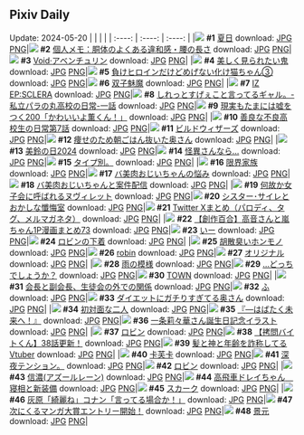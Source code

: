## Pixiv Daily
Update: 2024-05-20
|      |      |      |
| :----: | :----: | :----: |
|![](https://pixiv.microyu.workers.dev/c/240x480/img-master/img/2024/05/19/00/00/33/118846384_p0_master1200.jpg) **#1** [夏日](https://www.pixiv.net/artworks/118846384) download: [JPG](https://pixiv.microyu.workers.dev/img-original/img/2024/05/19/00/00/33/118846384_p0.jpg) [PNG](https://pixiv.microyu.workers.dev/img-original/img/2024/05/19/00/00/33/118846384_p0.png)|![](https://pixiv.microyu.workers.dev/c/240x480/img-master/img/2024/05/18/06/00/10/118821881_p0_master1200.jpg) **#2** [個人メモ：胴体のよくある違和感・腰の長さ](https://www.pixiv.net/artworks/118821881) download: [JPG](https://pixiv.microyu.workers.dev/img-original/img/2024/05/18/06/00/10/118821881_p0.jpg) [PNG](https://pixiv.microyu.workers.dev/img-original/img/2024/05/18/06/00/10/118821881_p0.png)|![](https://pixiv.microyu.workers.dev/c/240x480/img-master/img/2024/05/19/01/04/55/118848615_p0_master1200.jpg) **#3** [Void·アベンチュリン](https://www.pixiv.net/artworks/118848615) download: [JPG](https://pixiv.microyu.workers.dev/img-original/img/2024/05/19/01/04/55/118848615_p0.jpg) [PNG](https://pixiv.microyu.workers.dev/img-original/img/2024/05/19/01/04/55/118848615_p0.png)|
|![](https://pixiv.microyu.workers.dev/c/240x480/img-master/img/2024/05/18/19/42/11/118837644_p0_master1200.jpg) **#4** [美しく見られたい鬼](https://www.pixiv.net/artworks/118837644) download: [JPG](https://pixiv.microyu.workers.dev/img-original/img/2024/05/18/19/42/11/118837644_p0.jpg) [PNG](https://pixiv.microyu.workers.dev/img-original/img/2024/05/18/19/42/11/118837644_p0.png)|![](https://pixiv.microyu.workers.dev/c/240x480/img-master/img/2024/05/18/00/01/21/118815626_p0_master1200.jpg) **#5** [負けヒロインだけどめげない化け猫ちゃん③](https://www.pixiv.net/artworks/118815626) download: [JPG](https://pixiv.microyu.workers.dev/img-original/img/2024/05/18/00/01/21/118815626_p0.jpg) [PNG](https://pixiv.microyu.workers.dev/img-original/img/2024/05/18/00/01/21/118815626_p0.png)|![](https://pixiv.microyu.workers.dev/c/240x480/img-master/img/2024/05/19/00/38/26/118847855_p0_master1200.jpg) **#6** [双子魅魔](https://www.pixiv.net/artworks/118847855) download: [JPG](https://pixiv.microyu.workers.dev/img-original/img/2024/05/19/00/38/26/118847855_p0.jpg) [PNG](https://pixiv.microyu.workers.dev/img-original/img/2024/05/19/00/38/26/118847855_p0.png)|
|![](https://pixiv.microyu.workers.dev/c/240x480/img-master/img/2024/05/19/00/03/13/118846666_p0_master1200.jpg) **#7** [IZ EP:SCLERA](https://www.pixiv.net/artworks/118846666) download: [JPG](https://pixiv.microyu.workers.dev/img-original/img/2024/05/19/00/03/13/118846666_p0.jpg) [PNG](https://pixiv.microyu.workers.dev/img-original/img/2024/05/19/00/03/13/118846666_p0.png)|![](https://pixiv.microyu.workers.dev/c/240x480/img-master/img/2024/05/18/00/08/42/118816050_p0_master1200.jpg) **#8** [しれっとすげぇこと言ってるギャル。-私立パラの丸高校の日常-一話](https://www.pixiv.net/artworks/118816050) download: [JPG](https://pixiv.microyu.workers.dev/img-original/img/2024/05/18/00/08/42/118816050_p0.jpg) [PNG](https://pixiv.microyu.workers.dev/img-original/img/2024/05/18/00/08/42/118816050_p0.png)|![](https://pixiv.microyu.workers.dev/c/240x480/img-master/img/2024/05/19/18/00/05/118867202_p0_master1200.jpg) **#9** [現実もたまには嘘をつく200「かわいいよ薫くん！」](https://www.pixiv.net/artworks/118867202) download: [JPG](https://pixiv.microyu.workers.dev/img-original/img/2024/05/19/18/00/05/118867202_p0.jpg) [PNG](https://pixiv.microyu.workers.dev/img-original/img/2024/05/19/18/00/05/118867202_p0.png)|
|![](https://pixiv.microyu.workers.dev/c/240x480/img-master/img/2024/05/19/00/02/13/118846601_p0_master1200.jpg) **#10** [善良な不良高校生の日常第7話](https://www.pixiv.net/artworks/118846601) download: [JPG](https://pixiv.microyu.workers.dev/img-original/img/2024/05/19/00/02/13/118846601_p0.jpg) [PNG](https://pixiv.microyu.workers.dev/img-original/img/2024/05/19/00/02/13/118846601_p0.png)|![](https://pixiv.microyu.workers.dev/c/240x480/img-master/img/2024/05/18/00/01/36/118815657_p0_master1200.jpg) **#11** [ビルドウィザーズ](https://www.pixiv.net/artworks/118815657) download: [JPG](https://pixiv.microyu.workers.dev/img-original/img/2024/05/18/00/01/36/118815657_p0.jpg) [PNG](https://pixiv.microyu.workers.dev/img-original/img/2024/05/18/00/01/36/118815657_p0.png)|![](https://pixiv.microyu.workers.dev/c/240x480/img-master/img/2024/05/18/00/08/14/118816027_p0_master1200.jpg) **#12** [痩せのため朝ごはん抜いた奥さん](https://www.pixiv.net/artworks/118816027) download: [JPG](https://pixiv.microyu.workers.dev/img-original/img/2024/05/18/00/08/14/118816027_p0.jpg) [PNG](https://pixiv.microyu.workers.dev/img-original/img/2024/05/18/00/08/14/118816027_p0.png)|
|![](https://pixiv.microyu.workers.dev/c/240x480/img-master/img/2024/05/18/12/48/47/118828293_p0_master1200.jpg) **#13** [美鈴の日2024](https://www.pixiv.net/artworks/118828293) download: [JPG](https://pixiv.microyu.workers.dev/img-original/img/2024/05/18/12/48/47/118828293_p0.jpg) [PNG](https://pixiv.microyu.workers.dev/img-original/img/2024/05/18/12/48/47/118828293_p0.png)|![](https://pixiv.microyu.workers.dev/c/240x480/img-master/img/2024/05/19/19/20/36/118869780_p0_master1200.jpg) **#14** [怪異さんなら…](https://www.pixiv.net/artworks/118869780) download: [JPG](https://pixiv.microyu.workers.dev/img-original/img/2024/05/19/19/20/36/118869780_p0.jpg) [PNG](https://pixiv.microyu.workers.dev/img-original/img/2024/05/19/19/20/36/118869780_p0.png)|![](https://pixiv.microyu.workers.dev/c/240x480/img-master/img/2024/05/18/11/22/13/118826563_p0_master1200.jpg) **#15** [タイプ別。](https://www.pixiv.net/artworks/118826563) download: [JPG](https://pixiv.microyu.workers.dev/img-original/img/2024/05/18/11/22/13/118826563_p0.jpg) [PNG](https://pixiv.microyu.workers.dev/img-original/img/2024/05/18/11/22/13/118826563_p0.png)|
|![](https://pixiv.microyu.workers.dev/c/240x480/img-master/img/2024/05/18/12/09/58/118827493_p0_master1200.jpg) **#16** [限界家族](https://www.pixiv.net/artworks/118827493) download: [JPG](https://pixiv.microyu.workers.dev/img-original/img/2024/05/18/12/09/58/118827493_p0.jpg) [PNG](https://pixiv.microyu.workers.dev/img-original/img/2024/05/18/12/09/58/118827493_p0.png)|![](https://pixiv.microyu.workers.dev/c/240x480/img-master/img/2024/05/18/00/01/16/118815613_p0_master1200.jpg) **#17** [バ美肉おじいちゃんの悩み](https://www.pixiv.net/artworks/118815613) download: [JPG](https://pixiv.microyu.workers.dev/img-original/img/2024/05/18/00/01/16/118815613_p0.jpg) [PNG](https://pixiv.microyu.workers.dev/img-original/img/2024/05/18/00/01/16/118815613_p0.png)|![](https://pixiv.microyu.workers.dev/c/240x480/img-master/img/2024/05/19/00/02/43/118846635_p0_master1200.jpg) **#18** [バ美肉おじいちゃんと案件配信](https://www.pixiv.net/artworks/118846635) download: [JPG](https://pixiv.microyu.workers.dev/img-original/img/2024/05/19/00/02/43/118846635_p0.jpg) [PNG](https://pixiv.microyu.workers.dev/img-original/img/2024/05/19/00/02/43/118846635_p0.png)|
|![](https://pixiv.microyu.workers.dev/c/240x480/img-master/img/2024/05/18/22/29/43/118843192_p0_master1200.jpg) **#19** [何故か女子会に呼ばれるヌヴィレット](https://www.pixiv.net/artworks/118843192) download: [JPG](https://pixiv.microyu.workers.dev/img-original/img/2024/05/18/22/29/43/118843192_p0.jpg) [PNG](https://pixiv.microyu.workers.dev/img-original/img/2024/05/18/22/29/43/118843192_p0.png)|![](https://pixiv.microyu.workers.dev/c/240x480/img-master/img/2024/05/18/02/23/11/118819359_p0_master1200.jpg) **#20** [シスター･サイレとおかしな懺悔室](https://www.pixiv.net/artworks/118819359) download: [JPG](https://pixiv.microyu.workers.dev/img-original/img/2024/05/18/02/23/11/118819359_p0.jpg) [PNG](https://pixiv.microyu.workers.dev/img-original/img/2024/05/18/02/23/11/118819359_p0.png)|![](https://pixiv.microyu.workers.dev/c/240x480/img-master/img/2024/05/18/11/33/56/118826583_p0_master1200.jpg) **#21** [Twitter Xまとめ（パロディ、タグ、メルマガネタ）](https://www.pixiv.net/artworks/118826583) download: [JPG](https://pixiv.microyu.workers.dev/img-original/img/2024/05/18/11/33/56/118826583_p0.jpg) [PNG](https://pixiv.microyu.workers.dev/img-original/img/2024/05/18/11/33/56/118826583_p0.png)|
|![](https://pixiv.microyu.workers.dev/c/240x480/img-master/img/2024/05/18/00/01/53/118815691_p0_master1200.jpg) **#22** [【創作百合】高音さんと嵐ちゃん1P漫画まとめ73](https://www.pixiv.net/artworks/118815691) download: [JPG](https://pixiv.microyu.workers.dev/img-original/img/2024/05/18/00/01/53/118815691_p0.jpg) [PNG](https://pixiv.microyu.workers.dev/img-original/img/2024/05/18/00/01/53/118815691_p0.png)|![](https://pixiv.microyu.workers.dev/c/240x480/img-master/img/2024/05/19/02/43/32/118846240_p0_master1200.jpg) **#23** [いー](https://www.pixiv.net/artworks/118846240) download: [JPG](https://pixiv.microyu.workers.dev/img-original/img/2024/05/19/02/43/32/118846240_p0.jpg) [PNG](https://pixiv.microyu.workers.dev/img-original/img/2024/05/19/02/43/32/118846240_p0.png)|![](https://pixiv.microyu.workers.dev/c/240x480/img-master/img/2024/05/18/20/02/34/118838315_p0_master1200.jpg) **#24** [ロビンの下着](https://www.pixiv.net/artworks/118838315) download: [JPG](https://pixiv.microyu.workers.dev/img-original/img/2024/05/18/20/02/34/118838315_p0.jpg) [PNG](https://pixiv.microyu.workers.dev/img-original/img/2024/05/18/20/02/34/118838315_p0.png)|
|![](https://pixiv.microyu.workers.dev/c/240x480/img-master/img/2024/05/18/13/30/09/118829061_p0_master1200.jpg) **#25** [胡散臭いホンモノ](https://www.pixiv.net/artworks/118829061) download: [JPG](https://pixiv.microyu.workers.dev/img-original/img/2024/05/18/13/30/09/118829061_p0.jpg) [PNG](https://pixiv.microyu.workers.dev/img-original/img/2024/05/18/13/30/09/118829061_p0.png)|![](https://pixiv.microyu.workers.dev/c/240x480/img-master/img/2024/05/18/21/30/02/118841181_p0_master1200.jpg) **#26** [robin](https://www.pixiv.net/artworks/118841181) download: [JPG](https://pixiv.microyu.workers.dev/img-original/img/2024/05/18/21/30/02/118841181_p0.jpg) [PNG](https://pixiv.microyu.workers.dev/img-original/img/2024/05/18/21/30/02/118841181_p0.png)|![](https://pixiv.microyu.workers.dev/c/240x480/img-master/img/2024/05/18/01/49/37/118818730_p0_master1200.jpg) **#27** [オリジナル](https://www.pixiv.net/artworks/118818730) download: [JPG](https://pixiv.microyu.workers.dev/img-original/img/2024/05/18/01/49/37/118818730_p0.jpg) [PNG](https://pixiv.microyu.workers.dev/img-original/img/2024/05/18/01/49/37/118818730_p0.png)|
|![](https://pixiv.microyu.workers.dev/c/240x480/img-master/img/2024/05/18/00/00/10/118815361_p0_master1200.jpg) **#28** [雨の模様](https://www.pixiv.net/artworks/118815361) download: [JPG](https://pixiv.microyu.workers.dev/img-original/img/2024/05/18/00/00/10/118815361_p0.jpg) [PNG](https://pixiv.microyu.workers.dev/img-original/img/2024/05/18/00/00/10/118815361_p0.png)|![](https://pixiv.microyu.workers.dev/c/240x480/img-master/img/2024/05/19/18/00/15/118867249_p0_master1200.jpg) **#29** [...どっちでしょうか？](https://www.pixiv.net/artworks/118867249) download: [JPG](https://pixiv.microyu.workers.dev/img-original/img/2024/05/19/18/00/15/118867249_p0.jpg) [PNG](https://pixiv.microyu.workers.dev/img-original/img/2024/05/19/18/00/15/118867249_p0.png)|![](https://pixiv.microyu.workers.dev/c/240x480/img-master/img/2024/05/19/00/01/26/118846529_p0_master1200.jpg) **#30** [TOWN](https://www.pixiv.net/artworks/118846529) download: [JPG](https://pixiv.microyu.workers.dev/img-original/img/2024/05/19/00/01/26/118846529_p0.jpg) [PNG](https://pixiv.microyu.workers.dev/img-original/img/2024/05/19/00/01/26/118846529_p0.png)|
|![](https://pixiv.microyu.workers.dev/c/240x480/img-master/img/2024/05/18/19/07/19/118836524_p0_master1200.jpg) **#31** [会長と副会長、生徒会の外での関係](https://www.pixiv.net/artworks/118836524) download: [JPG](https://pixiv.microyu.workers.dev/img-original/img/2024/05/18/19/07/19/118836524_p0.jpg) [PNG](https://pixiv.microyu.workers.dev/img-original/img/2024/05/18/19/07/19/118836524_p0.png)|![](https://pixiv.microyu.workers.dev/c/240x480/img-master/img/2024/05/19/10/59/06/118857351_p0_master1200.jpg) **#32** [ふ](https://www.pixiv.net/artworks/118857351) download: [JPG](https://pixiv.microyu.workers.dev/img-original/img/2024/05/19/10/59/06/118857351_p0.jpg) [PNG](https://pixiv.microyu.workers.dev/img-original/img/2024/05/19/10/59/06/118857351_p0.png)|![](https://pixiv.microyu.workers.dev/c/240x480/img-master/img/2024/05/19/00/09/21/118846923_p0_master1200.jpg) **#33** [ダイエットにガチりすぎてる奥さん](https://www.pixiv.net/artworks/118846923) download: [JPG](https://pixiv.microyu.workers.dev/img-original/img/2024/05/19/00/09/21/118846923_p0.jpg) [PNG](https://pixiv.microyu.workers.dev/img-original/img/2024/05/19/00/09/21/118846923_p0.png)|
|![](https://pixiv.microyu.workers.dev/c/240x480/img-master/img/2024/05/19/00/05/32/118846798_p0_master1200.jpg) **#34** [初対面な二人](https://www.pixiv.net/artworks/118846798) download: [JPG](https://pixiv.microyu.workers.dev/img-original/img/2024/05/19/00/05/32/118846798_p0.jpg) [PNG](https://pixiv.microyu.workers.dev/img-original/img/2024/05/19/00/05/32/118846798_p0.png)|![](https://pixiv.microyu.workers.dev/c/240x480/img-master/img/2024/05/18/00/00/43/118815531_p0_master1200.jpg) **#35** [『―はばたく未来へ！』](https://www.pixiv.net/artworks/118815531) download: [JPG](https://pixiv.microyu.workers.dev/img-original/img/2024/05/18/00/00/43/118815531_p0.jpg) [PNG](https://pixiv.microyu.workers.dev/img-original/img/2024/05/18/00/00/43/118815531_p0.png)|![](https://pixiv.microyu.workers.dev/c/240x480/img-master/img/2024/05/19/01/55/59/118849744_p0_master1200.jpg) **#36** [一条莉々華さん誕生日記念イラスト](https://www.pixiv.net/artworks/118849744) download: [JPG](https://pixiv.microyu.workers.dev/img-original/img/2024/05/19/01/55/59/118849744_p0.jpg) [PNG](https://pixiv.microyu.workers.dev/img-original/img/2024/05/19/01/55/59/118849744_p0.png)|
|![](https://pixiv.microyu.workers.dev/c/240x480/img-master/img/2024/05/19/07/35/24/118854060_p0_master1200.jpg) **#37** [ロビン](https://www.pixiv.net/artworks/118854060) download: [JPG](https://pixiv.microyu.workers.dev/img-original/img/2024/05/19/07/35/24/118854060_p0.jpg) [PNG](https://pixiv.microyu.workers.dev/img-original/img/2024/05/19/07/35/24/118854060_p0.png)|![](https://pixiv.microyu.workers.dev/c/240x480/img-master/img/2024/05/19/12/00/16/118858633_p0_master1200.jpg) **#38** [【拷問バイトくん】38話更新！](https://www.pixiv.net/artworks/118858633) download: [JPG](https://pixiv.microyu.workers.dev/img-original/img/2024/05/19/12/00/16/118858633_p0.jpg) [PNG](https://pixiv.microyu.workers.dev/img-original/img/2024/05/19/12/00/16/118858633_p0.png)|![](https://pixiv.microyu.workers.dev/c/240x480/img-master/img/2024/05/18/20/03/55/118838353_p0_master1200.jpg) **#39** [髪と神と年齢を詐称してるVtuber](https://www.pixiv.net/artworks/118838353) download: [JPG](https://pixiv.microyu.workers.dev/img-original/img/2024/05/18/20/03/55/118838353_p0.jpg) [PNG](https://pixiv.microyu.workers.dev/img-original/img/2024/05/18/20/03/55/118838353_p0.png)|
|![](https://pixiv.microyu.workers.dev/c/240x480/img-master/img/2024/05/18/18/00/18/118834856_p0_master1200.jpg) **#40** [卡芙卡](https://www.pixiv.net/artworks/118834856) download: [JPG](https://pixiv.microyu.workers.dev/img-original/img/2024/05/18/18/00/18/118834856_p0.jpg) [PNG](https://pixiv.microyu.workers.dev/img-original/img/2024/05/18/18/00/18/118834856_p0.png)|![](https://pixiv.microyu.workers.dev/c/240x480/img-master/img/2024/05/19/18/52/34/118868835_p0_master1200.jpg) **#41** [深夜テンション。](https://www.pixiv.net/artworks/118868835) download: [JPG](https://pixiv.microyu.workers.dev/img-original/img/2024/05/19/18/52/34/118868835_p0.jpg) [PNG](https://pixiv.microyu.workers.dev/img-original/img/2024/05/19/18/52/34/118868835_p0.png)|![](https://pixiv.microyu.workers.dev/c/240x480/img-master/img/2024/05/18/00/29/54/118815718_p0_master1200.jpg) **#42** [ロビン](https://www.pixiv.net/artworks/118815718) download: [JPG](https://pixiv.microyu.workers.dev/img-original/img/2024/05/18/00/29/54/118815718_p0.jpg) [PNG](https://pixiv.microyu.workers.dev/img-original/img/2024/05/18/00/29/54/118815718_p0.png)|
|![](https://pixiv.microyu.workers.dev/c/240x480/img-master/img/2024/05/18/22/52/55/118843962_p0_master1200.jpg) **#43** [信濃(アズールレーン)](https://www.pixiv.net/artworks/118843962) download: [JPG](https://pixiv.microyu.workers.dev/img-original/img/2024/05/18/22/52/55/118843962_p0.jpg) [PNG](https://pixiv.microyu.workers.dev/img-original/img/2024/05/18/22/52/55/118843962_p0.png)|![](https://pixiv.microyu.workers.dev/c/240x480/img-master/img/2024/05/18/14/50/25/118830543_p0_master1200.jpg) **#44** [高飛車ドレイちゃん　寝相と新装備](https://www.pixiv.net/artworks/118830543) download: [JPG](https://pixiv.microyu.workers.dev/img-original/img/2024/05/18/14/50/25/118830543_p0.jpg) [PNG](https://pixiv.microyu.workers.dev/img-original/img/2024/05/18/14/50/25/118830543_p0.png)|![](https://pixiv.microyu.workers.dev/c/240x480/img-master/img/2024/05/18/00/00/03/118815329_p0_master1200.jpg) **#45** [スカーク](https://www.pixiv.net/artworks/118815329) download: [JPG](https://pixiv.microyu.workers.dev/img-original/img/2024/05/18/00/00/03/118815329_p0.jpg) [PNG](https://pixiv.microyu.workers.dev/img-original/img/2024/05/18/00/00/03/118815329_p0.png)|
|![](https://pixiv.microyu.workers.dev/c/240x480/img-master/img/2024/05/18/16/38/58/118832803_p0_master1200.jpg) **#46** [灰原「綺麗ね」コナン「言ってる場合か！」](https://www.pixiv.net/artworks/118832803) download: [JPG](https://pixiv.microyu.workers.dev/img-original/img/2024/05/18/16/38/58/118832803_p0.jpg) [PNG](https://pixiv.microyu.workers.dev/img-original/img/2024/05/18/16/38/58/118832803_p0.png)|![](https://pixiv.microyu.workers.dev/c/240x480/img-master/img/2024/05/18/22/17/01/118842778_p0_master1200.jpg) **#47** [次にくるマンガ大賞エントリー開始！](https://www.pixiv.net/artworks/118842778) download: [JPG](https://pixiv.microyu.workers.dev/img-original/img/2024/05/18/22/17/01/118842778_p0.jpg) [PNG](https://pixiv.microyu.workers.dev/img-original/img/2024/05/18/22/17/01/118842778_p0.png)|![](https://pixiv.microyu.workers.dev/c/240x480/img-master/img/2024/05/19/00/54/39/118848290_p0_master1200.jpg) **#48** [景元](https://www.pixiv.net/artworks/118848290) download: [JPG](https://pixiv.microyu.workers.dev/img-original/img/2024/05/19/00/54/39/118848290_p0.jpg) [PNG](https://pixiv.microyu.workers.dev/img-original/img/2024/05/19/00/54/39/118848290_p0.png)|
